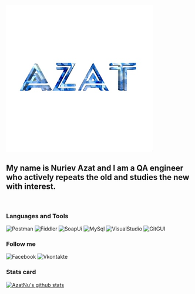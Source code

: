![Header](https://github.com/AzatNu/AzatNu/blob/main/assets/iHVKhzbM5ScjFqxtf-dld1c8C2VDYtkmOL3akWrVeqSzYcTdKvusB63rmK51NzsSjdK1y6cg.jpg)

## My name is Nuriev Azat and I am a QA engineer who actively repeats the old and studies the new with interest.
​

### Languages and Tools
![Postman](https://img.shields.io/badge/-Postman-FF6C37?styel=for-the-badge&logo=Postman&logoColor=FFF2ED)
![Fiddler](https://img.shields.io/badge/-Fiddler-F2CB144?styel=for-the-badge&logo=Fiddler&logoColo=FFFFFF)
![SoapUi](https://img.shields.io/badge/-SoapUi-FCDC00?styel=for-the-badge&logo=SoapUi&logoColo=05263A)
![MySql](https://img.shields.io/badge/-MySql-E8F7FD?styel=for-the-badge&logo=MySql&logoColo=167DA1)
![VisualStudio](https://img.shields.io/badge/-VisualStudio-0078B9?styel=for-the-badge&logo=VisualStudio&logoColo=0078B9)
![GitGUI](https://img.shields.io/badge/-GitGUI-E8F7FD?styel=for-the-badge&logo=git&logoColo=167DA1)

### Follow me
![Facebook](https://img.shields.io/badge/-Facebook-0077FF?styel=for-the-badge&logo=Facebook&logoColor=FFF2ED)
![Vkontakte](https://img.shields.io/badge/-Vkontakte-0077FF?styel=for-the-badge&logo=VK&logoColor=FFF2ED)



### Stats card
[![AzatNu's github stats](https://github-readme-stats.vercel.app/api?username=AzatNu&show_icons=true)](https://github.com/AzatNu/github/readme-stats)
